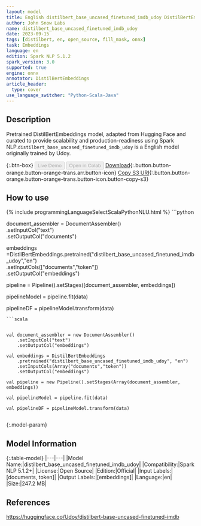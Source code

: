 ```yaml
---
layout: model
title: English distilbert_base_uncased_finetuned_imdb_udoy DistilBertEmbeddings from Udoy
author: John Snow Labs
name: distilbert_base_uncased_finetuned_imdb_udoy
date: 2023-09-15
tags: [distilbert, en, open_source, fill_mask, onnx]
task: Embeddings
language: en
edition: Spark NLP 5.1.2
spark_version: 3.0
supported: true
engine: onnx
annotator: DistilBertEmbeddings
article_header:
  type: cover
use_language_switcher: "Python-Scala-Java"
---
```


## Description

Pretrained DistilBertEmbeddings  model, adapted from Hugging Face and curated to provide scalability and production-readiness using Spark NLP.`distilbert_base_uncased_finetuned_imdb_udoy` is a English model originally trained by Udoy.

{:.btn-box}
<button class="button button-orange" disabled>Live Demo</button>
<button class="button button-orange" disabled>Open in Colab</button>
[Download](https://s3.amazonaws.com/auxdata.johnsnowlabs.com/public/models/distilbert_base_uncased_finetuned_imdb_udoy_en_5.1.2_3.0_1694786003499.zip){:.button.button-orange.button-orange-trans.arr.button-icon}
[Copy S3 URI](s3://auxdata.johnsnowlabs.com/public/models/distilbert_base_uncased_finetuned_imdb_udoy_en_5.1.2_3.0_1694786003499.zip){:.button.button-orange.button-orange-trans.button-icon.button-copy-s3}

## How to use



<div class="tabs-box" markdown="1">
{% include programmingLanguageSelectScalaPythonNLU.html %}
```python


document_assembler = DocumentAssembler() \
    .setInputCol("text") \
    .setOutputCol("documents")
    
    
embeddings =DistilBertEmbeddings.pretrained("distilbert_base_uncased_finetuned_imdb_udoy","en") \
            .setInputCols(["documents","token"]) \
            .setOutputCol("embeddings")

pipeline = Pipeline().setStages([document_assembler, embeddings])

pipelineModel = pipeline.fit(data)

pipelineDF = pipelineModel.transform(data)

```
```scala


val document_assembler = new DocumentAssembler()
    .setInputCol("text") 
    .setOutputCol("embeddings")
    
val embeddings = DistilBertEmbeddings 
    .pretrained("distilbert_base_uncased_finetuned_imdb_udoy", "en")
    .setInputCols(Array("documents","token")) 
    .setOutputCol("embeddings") 

val pipeline = new Pipeline().setStages(Array(document_assembler, embeddings))

val pipelineModel = pipeline.fit(data)

val pipelineDF = pipelineModel.transform(data)


```
</div>

{:.model-param}
## Model Information

{:.table-model}
|---|---|
|Model Name:|distilbert_base_uncased_finetuned_imdb_udoy|
|Compatibility:|Spark NLP 5.1.2+|
|License:|Open Source|
|Edition:|Official|
|Input Labels:|[documents, token]|
|Output Labels:|[embeddings]|
|Language:|en|
|Size:|247.2 MB|

## References

https://huggingface.co/Udoy/distilbert-base-uncased-finetuned-imdb